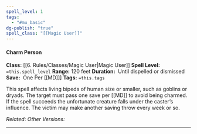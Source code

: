```yaml
---
spell_level: 1
tags:
  - "#mu_basic"
dg-publish: "true"
spell_class: "[[Magic User]]"
---
```



#### Charm Person 

**Class:** [[6. Rules/Classes/Magic User|Magic User]]
**Spell Level:** `=this.spell_level`
**Range:** 120 feet
**Duration:**  Until dispelled or dismissed
**Save:**  One Per [[MD]]]
**Tags:** `=this.tags`

This spell affects living bipeds of human size or smaller, such as goblins or dryads. The target must pass one save per [[MD]] to avoid being charmed. If the spell succeeds the unfortunate creature falls under the caster’s influence. The victim may make another saving throw every week or so.


*Related*:
*Other Versions:*

___
